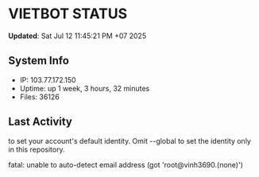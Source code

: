 # VIETBOT STATUS
**Updated**: Sat Jul 12 11:45:21 PM +07 2025

## System Info
- IP: 103.77.172.150
- Uptime: up 1 week, 3 hours, 32 minutes
- Files: 36126

## Last Activity

to set your account's default identity.
Omit --global to set the identity only in this repository.

fatal: unable to auto-detect email address (got 'root@vinh3690.(none)')
